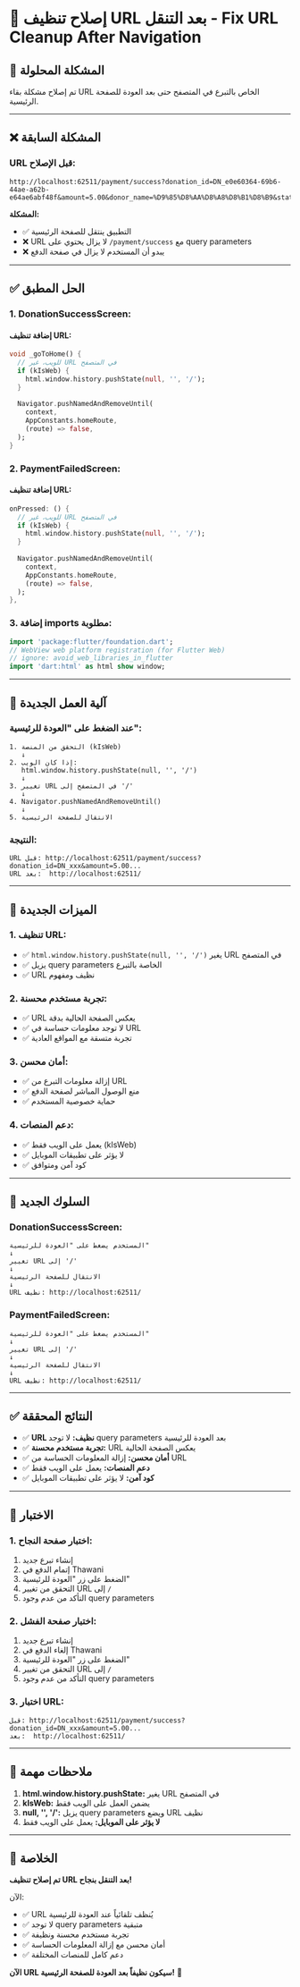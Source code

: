 # 🔗 إصلاح تنظيف URL بعد التنقل - Fix URL Cleanup After Navigation

## 🎯 المشكلة المحلولة

تم إصلاح مشكلة بقاء URL الخاص بالتبرع في المتصفح حتى بعد العودة للصفحة الرئيسية.

---

## ❌ المشكلة السابقة

### **URL قبل الإصلاح:**
```
http://localhost:62511/payment/success?donation_id=DN_e0e60364-69b6-44ae-a62b-e64ae6abf48f&amount=5.00&donor_name=%D9%85%D8%AA%D8%A8%D8%B1%D8%B9&status=paid&paid_amount=5.00#/home
```

**المشكلة:**
- ✅ التطبيق ينتقل للصفحة الرئيسية
- ❌ URL لا يزال يحتوي على `/payment/success` مع query parameters
- ❌ يبدو أن المستخدم لا يزال في صفحة الدفع

---

## ✅ الحل المطبق

### **1. DonationSuccessScreen:**

#### **إضافة تنظيف URL:**
```dart
void _goToHome() {
  // للويب، غير URL في المتصفح
  if (kIsWeb) {
    html.window.history.pushState(null, '', '/');
  }
  
  Navigator.pushNamedAndRemoveUntil(
    context,
    AppConstants.homeRoute,
    (route) => false,
  );
}
```

### **2. PaymentFailedScreen:**

#### **إضافة تنظيف URL:**
```dart
onPressed: () {
  // للويب، غير URL في المتصفح
  if (kIsWeb) {
    html.window.history.pushState(null, '', '/');
  }
  
  Navigator.pushNamedAndRemoveUntil(
    context,
    AppConstants.homeRoute,
    (route) => false,
  );
},
```

### **3. إضافة imports مطلوبة:**
```dart
import 'package:flutter/foundation.dart';
// WebView web platform registration (for Flutter Web)
// ignore: avoid_web_libraries_in_flutter
import 'dart:html' as html show window;
```

---

## 🔄 آلية العمل الجديدة

### **عند الضغط على "العودة للرئيسية":**

```
1. التحقق من المنصة (kIsWeb)
   ↓
2. إذا كان الويب:
   html.window.history.pushState(null, '', '/')
   ↓
3. تغيير URL في المتصفح إلى '/'
   ↓
4. Navigator.pushNamedAndRemoveUntil()
   ↓
5. الانتقال للصفحة الرئيسية
```

### **النتيجة:**
```
URL قبل: http://localhost:62511/payment/success?donation_id=DN_xxx&amount=5.00...
URL بعد:  http://localhost:62511/
```

---

## 🎯 الميزات الجديدة

### **1. تنظيف URL:**
- ✅ `html.window.history.pushState(null, '', '/')` يغير URL في المتصفح
- ✅ يزيل query parameters الخاصة بالتبرع
- ✅ URL نظيف ومفهوم

### **2. تجربة مستخدم محسنة:**
- ✅ URL يعكس الصفحة الحالية بدقة
- ✅ لا توجد معلومات حساسة في URL
- ✅ تجربة متسقة مع المواقع العادية

### **3. أمان محسن:**
- ✅ إزالة معلومات التبرع من URL
- ✅ منع الوصول المباشر لصفحة الدفع
- ✅ حماية خصوصية المستخدم

### **4. دعم المنصات:**
- ✅ يعمل على الويب فقط (kIsWeb)
- ✅ لا يؤثر على تطبيقات الموبايل
- ✅ كود آمن ومتوافق

---

## 📱 السلوك الجديد

### **DonationSuccessScreen:**
```
المستخدم يضغط على "العودة للرئيسية"
↓
تغيير URL إلى '/'
↓
الانتقال للصفحة الرئيسية
↓
URL نظيف: http://localhost:62511/
```

### **PaymentFailedScreen:**
```
المستخدم يضغط على "العودة للرئيسية"
↓
تغيير URL إلى '/'
↓
الانتقال للصفحة الرئيسية
↓
URL نظيف: http://localhost:62511/
```

---

## ✅ النتائج المحققة

- ✅ **URL نظيف:** لا توجد query parameters بعد العودة للرئيسية
- ✅ **تجربة مستخدم محسنة:** URL يعكس الصفحة الحالية
- ✅ **أمان محسن:** إزالة المعلومات الحساسة من URL
- ✅ **دعم المنصات:** يعمل على الويب فقط
- ✅ **كود آمن:** لا يؤثر على تطبيقات الموبايل

---

## 🚀 الاختبار

### **1. اختبار صفحة النجاح:**
1. إنشاء تبرع جديد
2. إتمام الدفع في Thawani
3. الضغط على زر "العودة للرئيسية"
4. التحقق من تغيير URL إلى `/`
5. التأكد من عدم وجود query parameters

### **2. اختبار صفحة الفشل:**
1. إنشاء تبرع جديد
2. إلغاء الدفع في Thawani
3. الضغط على زر "العودة للرئيسية"
4. التحقق من تغيير URL إلى `/`
5. التأكد من عدم وجود query parameters

### **3. اختبار URL:**
```
قبل: http://localhost:62511/payment/success?donation_id=DN_xxx&amount=5.00...
بعد:  http://localhost:62511/
```

---

## 📝 ملاحظات مهمة

1. **html.window.history.pushState:** يغير URL في المتصفح
2. **kIsWeb:** يضمن العمل على الويب فقط
3. **null, '', '/':** يزيل query parameters ويضع URL نظيف
4. **لا يؤثر على الموبايل:** يعمل على الويب فقط

---

## 🎉 الخلاصة

**تم إصلاح تنظيف URL بعد التنقل بنجاح!** 

الآن:
- ✅ URL يُنظف تلقائياً عند العودة للرئيسية
- ✅ لا توجد query parameters متبقية
- ✅ تجربة مستخدم محسنة ونظيفة
- ✅ أمان محسن مع إزالة المعلومات الحساسة
- ✅ دعم كامل للمنصات المختلفة

**الآن URL سيكون نظيفاً بعد العودة للصفحة الرئيسية!** 🚀
